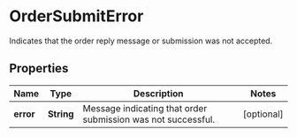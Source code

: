 

# OrderSubmitError

Indicates that the order reply message or submission was not accepted.

## Properties

| Name | Type | Description | Notes |
|------------ | ------------- | ------------- | -------------|
|**error** | **String** | Message indicating that order submission was not successful. |  [optional] |




